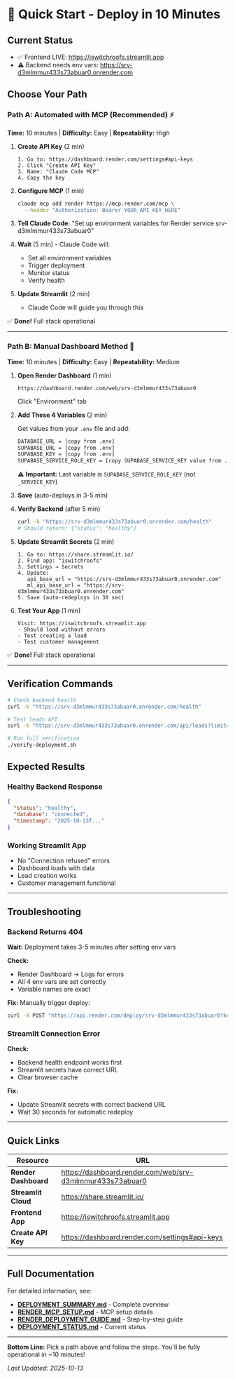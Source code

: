 # 🚀 Quick Start - Deploy in 10 Minutes

## Current Status

- ✅ Frontend LIVE: https://iswitchroofs.streamlit.app
- ⚠️ Backend needs env vars: https://srv-d3mlmmur433s73abuar0.onrender.com

## Choose Your Path

### Path A: Automated with MCP (Recommended) ⚡

**Time:** 10 minutes | **Difficulty:** Easy | **Repeatability:** High

1. **Create API Key** (2 min)
   ```
   1. Go to: https://dashboard.render.com/settings#api-keys
   2. Click "Create API Key"
   3. Name: "Claude Code MCP"
   4. Copy the key
   ```

2. **Configure MCP** (1 min)
   ```bash
   claude mcp add render https://mcp.render.com/mcp \
     --header "Authorization: Bearer YOUR_API_KEY_HERE"
   ```

3. **Tell Claude Code:** "Set up environment variables for Render service srv-d3mlmmur433s73abuar0"

4. **Wait** (5 min) - Claude Code will:
   - Set all environment variables
   - Trigger deployment
   - Monitor status
   - Verify health

5. **Update Streamlit** (2 min)
   - Claude Code will guide you through this

✅ **Done!** Full stack operational

---

### Path B: Manual Dashboard Method 📝

**Time:** 10 minutes | **Difficulty:** Easy | **Repeatability:** Medium

1. **Open Render Dashboard** (1 min)
   ```
   https://dashboard.render.com/web/srv-d3mlmmur433s73abuar0
   ```
   Click "Environment" tab

2. **Add These 4 Variables** (2 min)

   Get values from your `.env` file and add:

   ```bash
   DATABASE_URL = [copy from .env]
   SUPABASE_URL = [copy from .env]
   SUPABASE_KEY = [copy from .env]
   SUPABASE_SERVICE_ROLE_KEY = [copy SUPABASE_SERVICE_KEY value from .env]
   ```

   ⚠️ **Important:** Last variable is `SUPABASE_SERVICE_ROLE_KEY` (not `_SERVICE_KEY`)

3. **Save** (auto-deploys in 3-5 min)

4. **Verify Backend** (after 5 min)
   ```bash
   curl -k "https://srv-d3mlmmur433s73abuar0.onrender.com/health"
   # Should return: {"status": "healthy"}
   ```

5. **Update Streamlit Secrets** (2 min)
   ```
   1. Go to: https://share.streamlit.io/
   2. Find app: "iswitchroofs"
   3. Settings → Secrets
   4. Update:
      api_base_url = "https://srv-d3mlmmur433s73abuar0.onrender.com"
      ml_api_base_url = "https://srv-d3mlmmur433s73abuar0.onrender.com"
   5. Save (auto-redeploys in 30 sec)
   ```

6. **Test Your App** (1 min)
   ```
   Visit: https://iswitchroofs.streamlit.app
   - Should load without errors
   - Test creating a lead
   - Test customer management
   ```

✅ **Done!** Full stack operational

---

## Verification Commands

```bash
# Check backend health
curl -k "https://srv-d3mlmmur433s73abuar0.onrender.com/health"

# Test leads API
curl -k "https://srv-d3mlmmur433s73abuar0.onrender.com/api/leads?limit=1"

# Run full verification
./verify-deployment.sh
```

## Expected Results

### Healthy Backend Response
```json
{
  "status": "healthy",
  "database": "connected",
  "timestamp": "2025-10-13T..."
}
```

### Working Streamlit App
- No "Connection refused" errors
- Dashboard loads with data
- Lead creation works
- Customer management functional

---

## Troubleshooting

### Backend Returns 404
**Wait:** Deployment takes 3-5 minutes after setting env vars

**Check:**
- Render Dashboard → Logs for errors
- All 4 env vars are set correctly
- Variable names are exact

**Fix:** Manually trigger deploy:
```bash
curl -X POST "https://api.render.com/deploy/srv-d3mlmmur433s73abuar0?key=mT_YPrdnfTk"
```

### Streamlit Connection Error
**Check:**
- Backend health endpoint works first
- Streamlit secrets have correct URL
- Clear browser cache

**Fix:**
- Update Streamlit secrets with correct backend URL
- Wait 30 seconds for automatic redeploy

---

## Quick Links

| Resource | URL |
|----------|-----|
| **Render Dashboard** | https://dashboard.render.com/web/srv-d3mlmmur433s73abuar0 |
| **Streamlit Cloud** | https://share.streamlit.io/ |
| **Frontend App** | https://iswitchroofs.streamlit.app |
| **Create API Key** | https://dashboard.render.com/settings#api-keys |

---

## Full Documentation

For detailed information, see:

- **[DEPLOYMENT_SUMMARY.md](DEPLOYMENT_SUMMARY.md)** - Complete overview
- **[RENDER_MCP_SETUP.md](RENDER_MCP_SETUP.md)** - MCP setup details
- **[RENDER_DEPLOYMENT_GUIDE.md](RENDER_DEPLOYMENT_GUIDE.md)** - Step-by-step guide
- **[DEPLOYMENT_STATUS.md](DEPLOYMENT_STATUS.md)** - Current status

---

**Bottom Line:** Pick a path above and follow the steps. You'll be fully operational in ~10 minutes!

*Last Updated: 2025-10-13*
